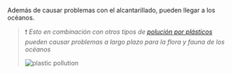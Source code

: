 [by]: <> "Eduardo avila"
[date]: <> "26 de marzo 2020"
[title]: <> "Menos cotton ette"

Además de causar problemas con el alcantarillado, pueden llegar a los océanos.

> ❗ *Esto en combinación con otros tipos de [polución por plásticos](https://es.wikipedia.org/wiki/Poluci%C3%B3n_por_pl%C3%A1stico) pueden causar problemas a largo plazo para la flora y fauna de los océanos*
>
> ![plastic pollution](http://45.77.98.187:3007/image/Plastic_Pollution_in_Ghana.jpg/{{token}})
>
>  

